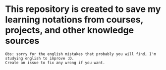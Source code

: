 # This repository is created to save my learning notations from courses, projects, and other knowledge sources

```
Obs: sorry for the english mistakes that probably you will find, I'm studying english to improve :D.
Create an issue to fix any wrong if you want.
```
